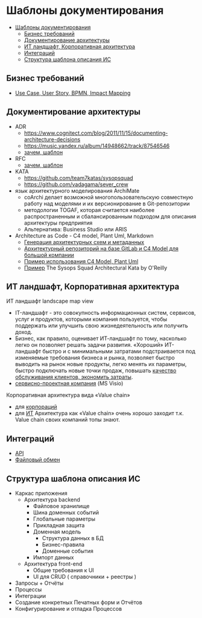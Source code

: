# Шаблоны документирования

- [Шаблоны документирования](#шаблоны-документирования)
  - [Бизнес требований](#бизнес-требований)
  - [Документирование архитектуры](#документирование-архитектуры)
  - [ИТ ландшафт, Корпоративная архитектура](#ит-ландшафт-корпоративная-архитектура)
  - [Интеграций](#интеграций)
  - [Структура шаблона описания ИС](#структура-шаблона-описания-ис)

## Бизнес требований

- [Use Case, User Story, BPMN, Impact Mapping](../../analytic/ba.md)

## Документирование архитектуры

- ADR
  - https://www.cognitect.com/blog/2011/11/15/documenting-architecture-decisions
  - https://music.yandex.ru/album/14948662/track/87546546
  - [зачем, шаблон](https://habr.com/ru/company/dododev/blog/578052/)
- RFC
  - [зачем, шаблон](https://brunoscheufler.com/blog/2020-07-04-documenting-design-decisions-using-rfcs-and-adrs)
- KATA
  - https://github.com/team7katas/sysopsquad
  - https://github.com/vadagama/sever_crew
- язык архитектурного моделирования ArchiMate
  - coArchi делает возможной многопользовательскую совместную работу над моделями и их версионирование в Git-репозитории
  - методологии TOGAF, которая считается наиболее распространенным и сбалансированным подходом для описания архитектуры предприятия
  - Альтернатива: Business Studio или ARIS
- Architecture as Code - C4 model, Plant Uml, Markdown
  - [Генерация архитектурных схем и метаданных](https://www.youtube.com/watch?v=RFLG44oB7N4)
  - [Архитектурный репозиторий на базе GitLab и C4 Model для большой компании](https://www.youtube.com/watch?v=cTM6M6BbuMs)
  - [Пример использования C4 Model, Plant Uml](https://dzone.com/articles/architecture-as-code-with-c4-and-plantuml)
  - [Пример](https://github.com/team7katas/sysopsquad) The Sysops Squad Architectural Kata
by O'Reilly

## ИТ ландшафт, Корпоративная архитектура

ИТ ландшафт landscape map view

- IT-ландшафт - это совокупность информационных систем, сервисов, услуг и продуктов, которыми компания пользуется, чтобы поддержать или улучшить свою жизнедеятельность или получить доход.
- Бизнес, как правило, оценивает ИТ-ландшафт по тому, насколько легко он позволяет решать задачи развития. «Хороший» ИТ-ландшафт быстро и с минимальными затратами подстраивается под изменяемые требования бизнеса и рынка, позволяет быстро выводить на рынок новые продукты, легко менять их параметры, быстро подключать новые точки продаж, повышать [качество обслуживания клиентов, экономить затраты](https://avtopilot-center.ru/landshaft-sistemy-arhitektura-predpriyatiya-strategicheskii-podhod-k-it-biznes-ocenivaet-it-landshaft.html).
- [сервисно-проектная компания](https://t.me/it_aces/2428) (MS Visio)
  
Корпоративная архитектура вида «Value chain»

- для [корпораций](https://t.me/it_aces/2425)
- для [ИТ](https://t.me/it_aces/2427)
Архитектура как «Value chain» очень хорошо заходит т.к. Value chain своих компаний топы знают.

## Интеграций

- [API](https://www.artofba.com/post/systems-integration-api)
- [Файловый обмен](https://www.artofba.com/post/%D0%BE%D0%BF%D0%B8%D1%81%D0%B0%D0%BD%D0%B8%D0%B5-%D1%82%D1%80%D0%B5%D0%B1%D0%BE%D0%B2%D0%B0%D0%BD%D0%B8%D0%B9-%D0%BA-%D0%B8%D0%BD%D1%82%D0%B5%D0%B3%D1%80%D0%B0%D1%86%D0%B8%D0%B8-%D1%87%D0%B0%D1%81%D1%82%D1%8C-1-%D1%84%D0%B0%D0%B9%D0%BB%D0%BE%D0%B2%D1%8B%D0%B9-%D0%BE%D0%B1%D0%BC%D0%B5%D0%BD)

## Структура шаблона описания ИС

- Каркас приложения  
  - Архитектура backend
    - Файловое хранилище
    - Шина доменных событий
    - Глобальные параметры  
    - Прикладная защита
    - Доменная модель
      - Структура данных в БД
      - Бизнес-правила
      - Доменные события
    - Импорт данных
  - Архитектура front-end
    - Общие требования к UI
    - UI для CRUD ( справочники +  реестры )
- Запросы +  Отчёты
- Процессы
- Интеграции
- Создание конкретных Печатных форм и Отчётов
- Конфигурирование и отладка Процессов
